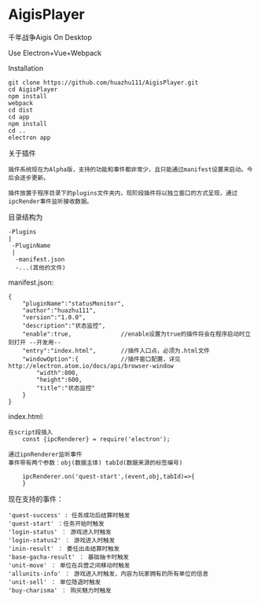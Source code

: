 # AigisPlayer
千年战争Aigis On Desktop

Use Electron+Vue+Webpack

Installation

    git clone https://github.com/huazhu111/AigisPlayer.git
    cd AigisPlayer
    npm install
    webpack
    cd dist
    cd app
    npm install
    cd ..
    electron app


关于插件

    插件系统现在为Alpha版，支持的功能和事件都非常少，且只能通过manifest设置来启动。今后会逐步更新。

    插件放置于程序目录下的plugins文件夹内，现阶段插件将以独立窗口的方式呈现，通过ipcRender事件监听接收数据。

目录结构为

    -Plugins
    |
     -PluginName
     |
      -manifest.json
      -...(其他的文件)

manifest.json:

    {
        "pluginName":"statusMonitor",
        "author":"huazhu111",
        "version":"1.0.0",
        "description":"状态监控",
        "enable":true,              //enable设置为true的插件将会在程序启动时立刻打开 --开发用--
        "entry":"index.html",       //插件入口点，必须为.html文件
        "windowOption":{            //插件窗口配置，详见 http://electron.atom.io/docs/api/browser-window
            "width":800,
            "height":600,
            "title":"状态监控"
        }
    }

index.html:

    在script段插入
        const {ipcRenderer} = require('electron');

    通过ipnRenderer监听事件
    事件带有两个参数：obj(数据主体) tabId(数据来源的标签编号)

        ipcRenderer.on('quest-start',(event,obj,tabId)=>{   
        }
        
现在支持的事件：

    'quest-success' : 任务成功后结算时触发
    'quest-start' ：任务开始时触发
    'login-status' ： 游戏进入时触发
    'login-status2' ： 游戏进入时触发
    'inin-result' ： 委任出击结算时触发
    'base-gacha-result' ： 基础抽卡时触发
    'unit-move' ： 单位在兵营之间移动时触发
    'allunits-info' ： 游戏进入时触发，内容为玩家拥有的所有单位的信息
    'unit-sell' ： 单位隐退时触发
    'buy-charisma' ： 购买魅力时触发
